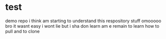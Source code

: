 # test
demo repo
i think am starting to understand this respository stuff
omooooo bro it wasnt easy i wont lie but i sha don learn am e remain to learn how to pull and to clone
